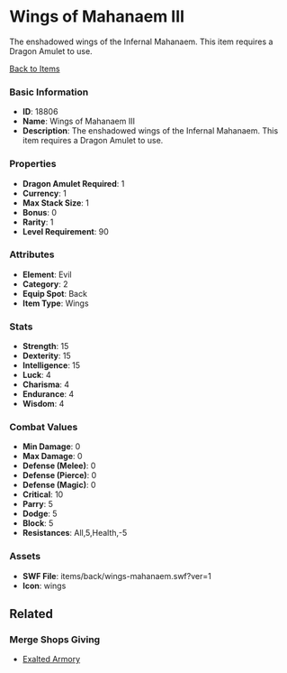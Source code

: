 # Wings of Mahanaem III

The enshadowed wings of the Infernal Mahanaem. This item requires a Dragon Amulet to use.

[Back to Items](../items.md)

### Basic Information

- **ID**: 18806
- **Name**: Wings of Mahanaem III
- **Description**: The enshadowed wings of the Infernal Mahanaem. This item requires a Dragon Amulet to use.

### Properties

- **Dragon Amulet Required**: 1
- **Currency**: 1
- **Max Stack Size**: 1
- **Bonus**: 0
- **Rarity**: 1
- **Level Requirement**: 90

### Attributes

- **Element**: Evil
- **Category**: 2
- **Equip Spot**: Back
- **Item Type**: Wings

### Stats

- **Strength**: 15
- **Dexterity**: 15
- **Intelligence**: 15
- **Luck**: 4
- **Charisma**: 4
- **Endurance**: 4
- **Wisdom**: 4

### Combat Values

- **Min Damage**: 0
- **Max Damage**: 0
- **Defense (Melee)**: 0
- **Defense (Pierce)**: 0
- **Defense (Magic)**: 0
- **Critical**: 10
- **Parry**: 5
- **Dodge**: 5
- **Block**: 5
- **Resistances**: All,5,Health,-5

### Assets

- **SWF File**: items/back/wings-mahanaem.swf?ver=1
- **Icon**: wings

## Related

### Merge Shops Giving

- [Exalted Armory](../merge-shops/303-exalted-armory.md)

